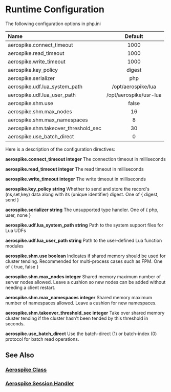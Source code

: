 
# Runtime Configuration

The following configuration options in php.ini

| Name  | Default  |
|:------|:---------:|
| aerospike.connect_timeout | 1000 |
| aerospike.read_timeout | 1000 |
| aerospike.write_timeout | 1000 |
| aerospike.key_policy | digest |
| aerospike.serializer | php |
| aerospike.udf.lua_system_path | /opt/aerospike/lua |
| aerospike.udf.lua_user_path | /opt/aerospike/usr-lua |
| aerospike.shm.use | false |
| aerospike.shm.max_nodes | 16 |
| aerospike.shm.max_namespaces | 8 |
| aerospike.shm.takeover_threshold_sec | 30 |
| aerospike.use_batch_direct | 0 |

Here is a description of the configuration directives:

**aerospike.connect_timeout integer**
    The connection timeout in milliseconds

**aerospike.read_timeout integer**
    The read timeout in milliseconds

**aerospike.write_timeout integer**
    The write timeout in milliseconds

**aerospike.key_policy string**
    Whether to send and store the record's (ns,set,key) data along with its (unique identifier) digest. One of { digest, send }

**aerospike.serializer string**
    The unsupported type handler. One of { php, user, none }

**aerospike.udf.lua_system_path string**
    Path to the system support files for Lua UDFs

**aerospike.udf.lua_user_path string**
    Path to the user-defined Lua function modules

**aerospike.shm.use boolean**
    Indicates if shared memory should be used for cluster tending. Recommended for multi-process cases such as FPM. One of { true, false }

**aerospike.shm.max_nodes integer**
    Shared memory maximum number of server nodes allowed. Leave a cushion so new nodes can be added without needing a client restart.

**aerospike.shm.max_namespaces integer**
    Shared memory maximum number of namespaces allowed. Leave a cushion for new namespaces.

**aerospike.shm.takeover_threshold_sec integer**
    Take over shared memory cluster tending if the cluster hasn't been tended by this threshold in seconds.

**aerospike.use_batch_direct**
    Use the batch-direct (1) or batch-index (0) protocol for batch read operations.

## See Also

### [Aerospike Class](aerospike.md)
### [Aerospike Session Handler](aerospike_sessions.md)
